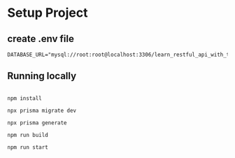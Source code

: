 # Setup Project

## create .env file

```env
DATABASE_URL="mysql://root:root@localhost:3306/learn_restful_api_with_ts"
```

## Running locally

```shell

npm install

npx prisma migrate dev

npx prisma generate

npm run build

npm run start

```
